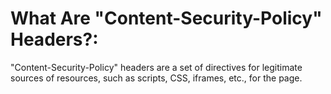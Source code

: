 # What Are "Content-Security-Policy" Headers?:
"Content-Security-Policy" headers are a set of directives for legitimate sources of resources, such as scripts, CSS, iframes, etc., for the page.
